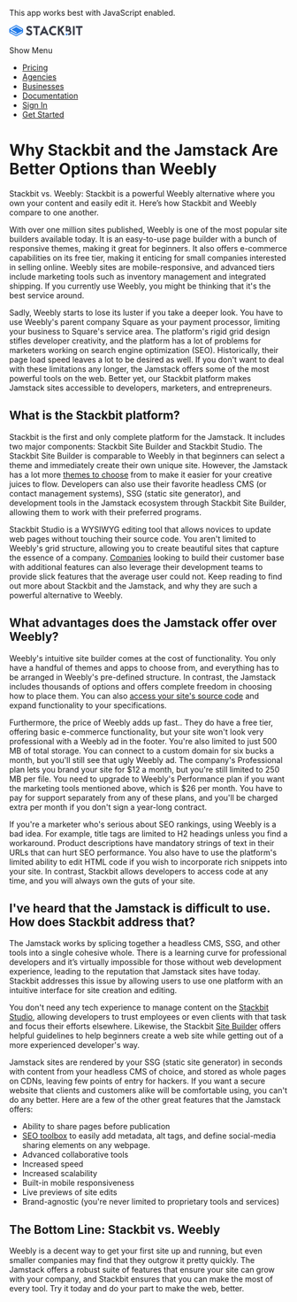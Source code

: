 This app works best with JavaScript enabled.

<a href="/" class="masthead-logo"><img src="/images/logo_alt.svg" alt="Stackbit logo" width="133" height="20" /></a>

<span class="screen-reader-text">Show Menu</span><span class="masthead-menu-icon" aria-hidden="true"></span>

-   [Pricing](/pricing)
-   [Agencies](/agencies)
-   [Businesses](/businesses)
-   [Documentation](https://www.stackbit.com/docs/)
-   [Sign In](https://app.stackbit.com/)
-   <a href="https://app.stackbit.com/create" class="button-component button-component-theme-accent button-component-hollow"><span>Get Started</span></a>

Why Stackbit and the Jamstack Are Better Options than Weebly
============================================================

Stackbit vs. Weebly: Stackbit is a powerful Weebly alternative where you own your content and easily edit it. Here’s how Stackbit and Weebly compare to one another.

With over one million sites published, Weebly is one of the most popular site builders available today. It is an easy-to-use page builder with a bunch of responsive themes, making it great for beginners. It also offers e-commerce capabilities on its free tier, making it enticing for small companies interested in selling online. Weebly sites are mobile-responsive, and advanced tiers include marketing tools such as inventory management and integrated shipping. If you currently use Weebly, you might be thinking that it's the best service around.

Sadly, Weebly starts to lose its luster if you take a deeper look. You have to use Weebly's parent company Square as your payment processor, limiting your business to Square's service area. The platform's rigid grid design stifles developer creativity, and the platform has a lot of problems for marketers working on search engine optimization (SEO). Historically, their page load speed leaves a lot to be desired as well. If you don't want to deal with these limitations any longer, the Jamstack offers some of the most powerful tools on the web. Better yet, our Stackbit platform makes Jamstack sites accessible to developers, marketers, and entrepreneurs.

What is the Stackbit platform?
------------------------------

Stackbit is the first and only complete platform for the Jamstack. It includes two major components: Stackbit Site Builder and Stackbit Studio. The Stackbit Site Builder is comparable to Weebly in that beginners can select a theme and immediately create their own unique site. However, the Jamstack has a lot more [themes to choose](http://jamstackthemes.dev/?utm_source=stackbit.com&utm_medium=article&utm_campaign=alternative-to-weebly) from to make it easier for your creative juices to flow. Developers can also use their favorite headless CMS (or contact management systems), SSG (static site generator), and development tools in the Jamstack ecosystem through Stackbit Site Builder, allowing them to work with their preferred programs.

Stackbit Studio is a WYSIWYG editing tool that allows novices to update web pages without touching their source code. You aren't limited to Weebly's grid structure, allowing you to create beautiful sites that capture the essence of a company. [Companies](https://www.stackbit.com/businesses) looking to build their customer base with additional features can also leverage their development teams to provide slick features that the average user could not. Keep reading to find out more about Stackbit and the Jamstack, and why they are such a powerful alternative to Weebly.

What advantages does the Jamstack offer over Weebly?
----------------------------------------------------

Weebly's intuitive site builder comes at the cost of functionality. You only have a handful of themes and apps to choose from, and everything has to be arranged in Weebly's pre-defined structure. In contrast, the Jamstack includes thousands of options and offers complete freedom in choosing how to place them. You can also [access your site's source code](https://www.stackbit.com/blog/vs-code-experience-to-stackbit-editor/) and expand functionality to your specifications.

Furthermore, the price of Weebly adds up fast.. They do have a free tier, offering basic e-commerce functionality, but your site won't look very professional with a Weebly ad in the footer. You're also limited to just 500 MB of total storage. You can connect to a custom domain for six bucks a month, but you'll still see that ugly Weebly ad. The company's Professional plan lets you brand your site for $12 a month, but you're still limited to 250 MB per file. You need to upgrade to Weebly's Performance plan if you want the marketing tools mentioned above, which is $26 per month. You have to pay for support separately from any of these plans, and you'll be charged extra per month if you don't sign a year-long contract. 

If you're a marketer who's serious about SEO rankings, using Weebly is a bad idea. For example, title tags are limited to H2 headings unless you find a workaround. Product descriptions have mandatory strings of text in their URLs that can hurt SEO performance. You also have to use the platform's limited ability to edit HTML code if you wish to incorporate rich snippets into your site. In contrast, Stackbit allows developers to access code at any time, and you will always own the guts of your site.

I've heard that the Jamstack is difficult to use. How does Stackbit address that?
---------------------------------------------------------------------------------

The Jamstack works by splicing together a headless CMS, SSG, and other tools into a single cohesive whole. There is a learning curve for professional developers and it’s virtually impossible for those without web development experience, leading to the reputation that Jamstack sites have today. Stackbit addresses this issue by allowing users to use one platform with an intuitive interface for site creation and editing.

You don't need any tech experience to manage content on the [Stackbit Studio](https://www.stackbit.com/blog/announcing-stackbit-studio/), allowing developers to trust employees or even clients with that task and focus their efforts elsewhere. Likewise, the Stackbit [Site Builder](https://app.stackbit.com/create) offers helpful guidelines to help beginners create a web site while getting out of a more experienced developer's way.

Jamstack sites are rendered by your SSG (static site generator) in seconds with content from your headless CMS of choice, and stored as whole pages on CDNs, leaving few points of entry for hackers. If you want a secure website that clients and customers alike will be comfortable using, you can't do any better. Here are a few of the other great features that the Jamstack offers:

-   Ability to share pages before publication
-   [SEO toolbox](https://www.stackbit.com/blog/seo-tools/) to easily add metadata, alt tags, and define social-media sharing elements on any webpage.
-   Advanced collaborative tools
-   Increased speed
-   Increased scalability
-   Built-in mobile responsiveness
-   Live previews of site edits
-   Brand-agnostic (you're never limited to proprietary tools and services)

The Bottom Line: Stackbit vs. Weebly
------------------------------------

Weebly is a decent way to get your first site up and running, but even smaller companies may find that they outgrow it pretty quickly. The Jamstack offers a robust suite of features that ensure your site can grow with your company, and Stackbit ensures that you can make the most of every tool. Try it today and do your part to make the web, better.










